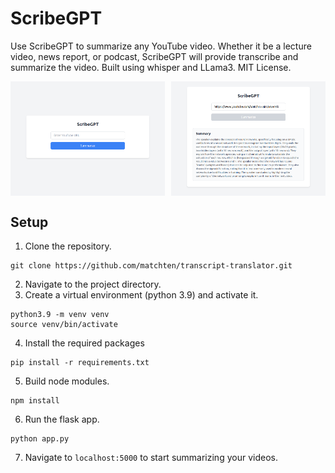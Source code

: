 # ScribeGPT

Use ScribeGPT to summarize any YouTube video. Whether it be
a lecture video, news report, or podcast, ScribeGPT will provide
transcribe and summarize the video. Built using whisper and LLama3. MIT License.

<div style="display: flex; justify-content: space-between;">
    <img src="demo_images/home.png" alt="screenshot" style="width: 49%;">
    <img src="demo_images/output.png" alt="screenshot" style="width: 49%;">
</div>

## Setup

1. Clone the repository.

```
git clone https://github.com/matchten/transcript-translator.git
```

2. Navigate to the project directory.
3. Create a virtual environment (python 3.9) and activate it.

```
python3.9 -m venv venv
source venv/bin/activate
```

4. Install the required packages

```
pip install -r requirements.txt
```

5. Build node modules.

```
npm install
```

6. Run the flask app.

```
python app.py
```

7. Navigate to `localhost:5000` to start summarizing your videos.
